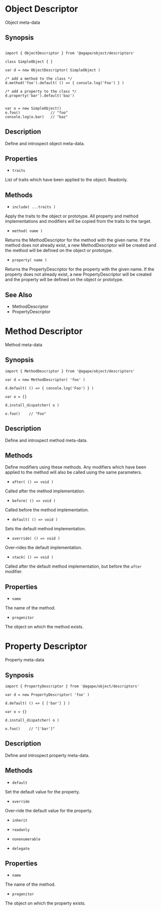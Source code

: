 
# Object Descriptor

Object meta-data

## Synopsis

```

import { ObjectDescriptor } from '@agape/object/descriptors'

class SimpleObject { }

var d = new ObjectDescriptor( SimpleObject )

/* add a method to the class */
d.method('foo').default( () => { console.log('Foo') } )

/* add a property to the class */
d.property('bar').default('baz')


var o = new SimpleObject()
o.foo()              // "foo"
console.log(o.bar)   // "baz"
```

## Description

Define and introspect object meta-data.


## Properties

- `traits`

List of traits which have been applied to the object. Readonly.

## Methods

- `include( ...traits )`

Apply the traits to the object or prototype.  All property and method
implementations and modifiers will be copied from the traits to the target.

- `method( name )`

Returns the MethodDescriptor for the method with the given name. If the method
does not already exist, a new MethodDescriptor will be created and the method
will be defined on the object or prototype.

- `property( name )`

Returns the PropertyDescriptor for the property with the given name. If the property
does not already exist, a new PropertyDescriptor will be created and the property
will be defined on the object or prototype.

## See Also

- MethodDescriptor
- PropertyDescriptor



# Method Descriptor

Method meta-data

## Synopsis

```
import { MethodDescriptor } from '@agape/object/descriptors'

var d = new MethodDescriptor( 'foo' )

d.default( () => { console.log('Foo') } )

var o = {}

d.install_dispatcher( o )

o.foo()    // "Foo"
```

## Description

Define and introspect method meta-data.

## Methods

Define modifiers using these methods. Any modifiers which
have been applied to the method will also be called using
the same parameters.

- `after( () => void )`

Called after the method implementation.

- `before( () => void )`

Called before the method implementation.

- `default( () => void )`

Sets the default method implementation.

- `override( () => void )`

Over-rides the default implementation.

- `stack( () => void )`

Called after the default method implementation, but before the `after` modifier.

## Properties

- `name`

The name of the method.

- `progenitor`

The object on which the method exists.



# Property Descriptor

Property meta-data

## Synposis

```
import { PropertyDescriptor } from '@agape/object/descriptors'

var d = new PropertyDescriptor( 'foo' )

d.default( () => { ['bar'] } )

var o = {}

d.install_dispatcher( o )

o.foo()    // "['bar']"
```

## Description

Define and introspect property meta-data.

## Methods

- `default`

Set the default value for the property.

- `override`

Over-ride the default value for the property.

- `inherit`

- `readonly`

- `nonenumerable`

- `delegate`

## Properties

- `name`

The name of the method.

- `progenitor`

The object on which the property exists.